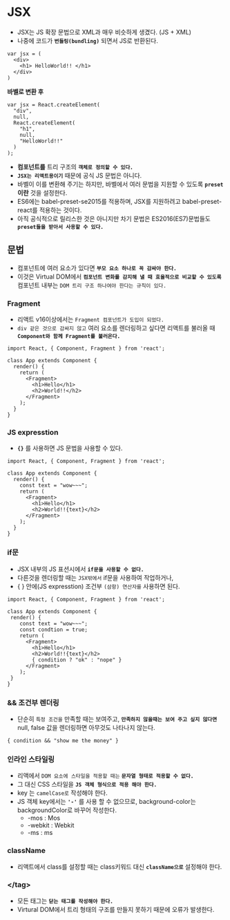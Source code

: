 # JSX

- JSX는 JS 확장 문법으로 XML과 매우 비슷하게 생겼다. (JS + XML)
- 나중에 코드가 **`번들링(bundling)`** 되면서 JS로 반환된다. 

```JSX
var jsx = (
  <div>
    <h1> HelloWorld!! </h1>
  </div>
)
```

**바벨로 변환 후**

```JSX
var jsx = React.createElement(
  "div",
  null,
  React.createElement(
    "h1",
    null,
    "HelloWorld!!"
  )
);
```

- **컴포넌트를** 트리 구조의 **`객체로 정의할 수 있다.`**
- **`JSX는 리액트용이기`** 때문에 공식 JS 문법은 아니다.
- 바벨이 이를 변환해 주기는 하지만, 바벨에서 여러 문법을 지원할 수 있도록 **`preset`이란** 것을 설정한다.
- ES6에는 babel-preset-se2015를 적용하며, JSX를 지원하려고 babel-preset-react를 적용하는 것이다.
- 아직 공식적으로 릴리스한 것은 아니지만 차기 문법은 ES2016(ES7)문법들도 **`preset들을 받아서 사용할 수 있다.`**

## 문법

- 컴포넌트에 여러 요소가 있다면 **`부모 요소 하나로 꼭 감싸야 한다.`**
- 이것은 Virtual DOM에서 **`컴포넌트 변화를 감지해 낼 때 효율적으로 비교할 수 있도록`** 컴포넌트 내부는 `DOM 트리 구조 하나여야 한다는 규칙이 있다.`

### Fragment

- 리액트 v16이상에서는 `Fragment 컴포넌트가 도입이 되었다.`
- `div 같은 것으로 감싸지 않고` 여러 요소를 렌더링하고 싶다면 리액트를 불러올 때 **`Component와 함께 Fragment를 불러온다.`**
  
```JSX
import React, { Component, Fragment } from 'react';

class App extends Component {
  render() {
    return (
      <Fragment>
        <h1>Hello</h1>
        <h2>World!!</h2>
      </Fragment>
    );
  }
}
```

### JS expresstion

- **`{}`** 를 사용하면 JS 문법을 사용할 수 있다.

```JSX
import React, { Component, Fragment } from 'react';

class App extends Component {
  render() {
    const text = "wow~~~";
    return (
      <Fragment>
        <h1>Hello</h1>
        <h2>World!!{text}</h2>
      </Fragment>
    );
  }
}
```

### if문

- JSX 내부의 JS 표션시에서 **`if문을 사용할 수 없다.`**
- 다른것을 렌더링할 때는 `JSX밖에서` if문을 사용하여 작업하거나,
- {  } 안에(JS expresstion) 조건부 `(삼항) 연산자를` 사용하면 된다.
  
```JSX
import React, { Component, Fragment } from 'react';

class App extends Component {
 render() {
    const text = "wow~~~";
    const condtion = true;
    return (
      <Fragment>
        <h1>Hello</h1>
        <h2>World!!{text}</h2>
        { condition ? "ok" : "nope" }
      </Fragment>
    );
 }
}
```

### && 조건부 렌더링

- 단순히 `특정 조건을` 만족할 때는 보여주고, **`만족하지 않을때는 보여 주고 싶지 않다면`** null, false 값을 렌더링하면 아무것도 나타나지 않는다. 

```jS
{ condition && "show me the money" }
```

### 인라인 스타일링

- 리액에서 `DOM 요소에 스타일을 적용할 때는` **`문자열 형태로 적용할 수 없다.`**
- 그 대신 CSS 스타일을 **`JS 객체 형식으로 적용 해야 한다.`**
- key 는 `camelCase로` 작성해야 한다.
- JS 객체 key에서는 **`'-'`** 를 사용 할 수 없으므로, background-color는 backgroundColor로 바꾸어 작성한다.
  - -mos : Mos
  - -webkit : Webkit
  - -ms : ms

### className

- 리액트에서 class를 설정할 때는 class키워드 대신 **`className으로`** 설정해야 한다.

### \<\/tag>

- 모든 태그는 **`닫는 태그를 작성해야 한다.`**
- Virtural DOM에서 트리 형태의 구조를 만들지 못하기 때문에 오류가 발생한다.